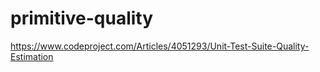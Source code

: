 # primitive-quality

https://www.codeproject.com/Articles/4051293/Unit-Test-Suite-Quality-Estimation